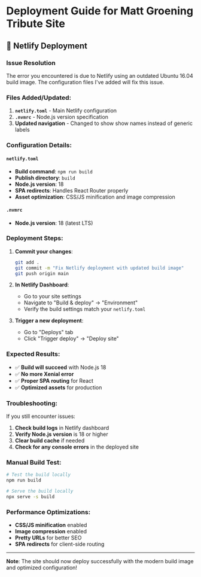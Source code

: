# Deployment Guide for Matt Groening Tribute Site

## 🚀 Netlify Deployment

### Issue Resolution
The error you encountered is due to Netlify using an outdated Ubuntu 16.04 build image. The configuration files I've added will fix this issue.

### Files Added/Updated:
1. **`netlify.toml`** - Main Netlify configuration
2. **`.nvmrc`** - Node.js version specification
3. **Updated navigation** - Changed to show show names instead of generic labels

### Configuration Details:

#### `netlify.toml`
- **Build command**: `npm run build`
- **Publish directory**: `build`
- **Node.js version**: 18
- **SPA redirects**: Handles React Router properly
- **Asset optimization**: CSS/JS minification and image compression

#### `.nvmrc`
- **Node.js version**: 18 (latest LTS)

### Deployment Steps:

1. **Commit your changes**:
   ```bash
   git add .
   git commit -m "Fix Netlify deployment with updated build image"
   git push origin main
   ```

2. **In Netlify Dashboard**:
   - Go to your site settings
   - Navigate to "Build & deploy" → "Environment"
   - Verify the build settings match your `netlify.toml`

3. **Trigger a new deployment**:
   - Go to "Deploys" tab
   - Click "Trigger deploy" → "Deploy site"

### Expected Results:
- ✅ **Build will succeed** with Node.js 18
- ✅ **No more Xenial error**
- ✅ **Proper SPA routing** for React
- ✅ **Optimized assets** for production

### Troubleshooting:

If you still encounter issues:

1. **Check build logs** in Netlify dashboard
2. **Verify Node.js version** is 18 or higher
3. **Clear build cache** if needed
4. **Check for any console errors** in the deployed site

### Manual Build Test:
```bash
# Test the build locally
npm run build

# Serve the build locally
npx serve -s build
```

### Performance Optimizations:
- **CSS/JS minification** enabled
- **Image compression** enabled
- **Pretty URLs** for better SEO
- **SPA redirects** for client-side routing

---

**Note**: The site should now deploy successfully with the modern build image and optimized configuration! 